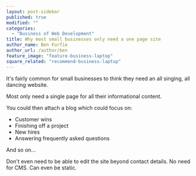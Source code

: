 ```yaml
---
layout: post-sidebar
published: true
modified: ""
categories:
  - "Business of Web Development"
title: Why most small businesses only need a one page site
author_name: Ben Furfie
author_url: /author/ben
feature_image: "feature-business-laptop"
square_related: "recommend-business-laptop"
---
```





It's fairly common for small businesses to think they need an all singing, all dancing website.

Most only need a single page for all their informational content.

You could then attach a blog which could focus on:  

* Customer wins
* Finishing off a project
* New hires
* Answering frequently asked questions

And so on...

Don't even need to be able to edit the site beyond contact details. No need for CMS. Can even be static.
